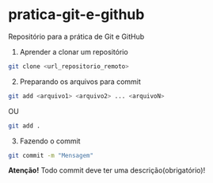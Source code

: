 # pratica-git-e-github
Repositório para a prática de Git e GitHub

1. Aprender a clonar um repositório

```bash
git clone <url_repositorio_remoto>
```

2. Preparando os arquivos para commit

```bash
git add <arquivo1> <arquivo2> ... <arquivoN>
```
OU
```bash
git add .
```

3. Fazendo o commit
```bash
git commit -m "Mensagem"
```
**Atenção!** Todo commit deve ter uma descrição(obrigatório)!

